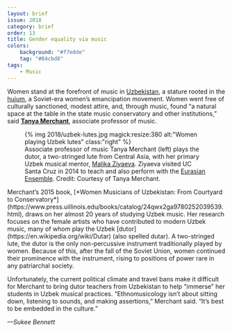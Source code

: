 ```yaml
---
layout: brief
issue: 2018
category: brief
order: 13
title: Gender equality via music
colors:
    background: "#f7edde"
    tag: "#84cbd8"
tags:
    - Music 
---
```

Women stand at the forefront of music in [Uzbekistan](https://en.wikipedia.org/wiki/Uzbekistan), a stature rooted in the [hujum](https://en.wikipedia.org/wiki/Hujum), a Soviet-era women’s emancipation movement. Women went free of culturally sanctioned, modest attire, and, through music, found “a natural space at the table in the state music conservatory and other institutions,” said [**Tanya Merchant**](http://music.ucsc.edu/faculty/tanya-merchant), associate professor of music.
<figure>
{% img 2018/uzbek-lutes.jpg magick:resize:380 alt:"Women playing Uzbek lutes" class:"right" %}
<figcaption>Associate professor of music Tanya Merchant (left) plays the dutor, a two-stringed lute from Central Asia, with her primary Uzbek musical mentor, <a href="https://www.facebook.com/SilkRoadHouse/posts/631096380307134">Malika Ziyaeva</a>. Ziyaeva visited UC Santa Cruz in 2014 to teach and also perform with the <a href="http://music.ucsc.edu/ensembles/eurasian-ensemble">Eurasian Ensemble</a>. Credit: Courtesy of Tanya Merchant.</figcaption>
</figure>
Merchant’s 2015 book, [*Women Musicians of Uzbekistan: From Courtyard to Conservatory*](https://www.press.uillinois.edu/books/catalog/24qwx2ga9780252039539.html), draws on her almost 20 years of studying Uzbek music. Her research focuses on the female artists who have contributed to modern Uzbek music, many of whom play the Uzbek [dutor](https://en.wikipedia.org/wiki/Dutar) (also spelled dutar). A two-stringed lute, the dutor is the only non-percussive instrument traditionally played by women. Because of this, after the fall of the Soviet Union, women continued their prominence with the instrument, rising to positions of power rare in any patriarchal society.

Unfortunately, the current political climate and travel bans make it difficult for Merchant to bring dutor teachers from Uzbekistan to help “immerse” her students in Uzbek musical practices. “Ethnomusicology isn’t about sitting down, listening to sounds, and making assertions,” Merchant said. “It’s best to be embedded in the culture.”

*—Sukee Bennett*
